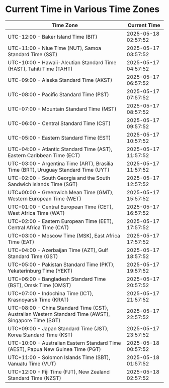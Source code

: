 # Current Time in Various Time Zones

| Time Zone | Current Time |
|-----------|--------------|
| UTC-12:00 - Baker Island Time (BIT) | 2025-05-18 02:57:52 |
| UTC-11:00 - Niue Time (NUT), Samoa Standard Time (SST) | 2025-05-17 03:57:52 |
| UTC-10:00 - Hawaii-Aleutian Standard Time (HAST), Tahiti Time (TAHT) | 2025-05-17 04:57:52 |
| UTC-09:00 - Alaska Standard Time (AKST) | 2025-05-17 06:57:52 |
| UTC-08:00 - Pacific Standard Time (PST) | 2025-05-17 07:57:52 |
| UTC-07:00 - Mountain Standard Time (MST) | 2025-05-17 08:57:52 |
| UTC-06:00 - Central Standard Time (CST) | 2025-05-17 09:57:52 |
| UTC-05:00 - Eastern Standard Time (EST) | 2025-05-17 10:57:52 |
| UTC-04:00 - Atlantic Standard Time (AST), Eastern Caribbean Time (ECT) | 2025-05-17 11:57:52 |
| UTC-03:00 - Argentina Time (ART), Brasília Time (BRT), Uruguay Standard Time (UYT) | 2025-05-17 11:57:52 |
| UTC-02:00 - South Georgia and the South Sandwich Islands Time (SGT) | 2025-05-17 12:57:52 |
| UTC±00:00 - Greenwich Mean Time (GMT), Western European Time (WET) | 2025-05-17 15:57:52 |
| UTC+01:00 - Central European Time (CET), West Africa Time (WAT) | 2025-05-17 16:57:52 |
| UTC+02:00 - Eastern European Time (EET), Central Africa Time (CAT) | 2025-05-17 17:57:52 |
| UTC+03:00 - Moscow Time (MSK), East Africa Time (EAT) | 2025-05-17 17:57:52 |
| UTC+04:00 - Azerbaijan Time (AZT), Gulf Standard Time (GST) | 2025-05-17 18:57:52 |
| UTC+05:00 - Pakistan Standard Time (PKT), Yekaterinburg Time (YEKT) | 2025-05-17 19:57:52 |
| UTC+06:00 - Bangladesh Standard Time (BST), Omsk Time (OMST) | 2025-05-17 20:57:52 |
| UTC+07:00 - Indochina Time (ICT), Krasnoyarsk Time (KRAT) | 2025-05-17 21:57:52 |
| UTC+08:00 - China Standard Time (CST), Australian Western Standard Time (AWST), Singapore Time (SGT) | 2025-05-17 22:57:52 |
| UTC+09:00 - Japan Standard Time (JST), Korea Standard Time (KST) | 2025-05-17 23:57:52 |
| UTC+10:00 - Australian Eastern Standard Time (AEST), Papua New Guinea Time (PGT) | 2025-05-18 00:57:52 |
| UTC+11:00 - Solomon Islands Time (SBT), Vanuatu Time (VUT) | 2025-05-18 01:57:52 |
| UTC+12:00 - Fiji Time (FJT), New Zealand Standard Time (NZST) | 2025-05-18 02:57:52 |
